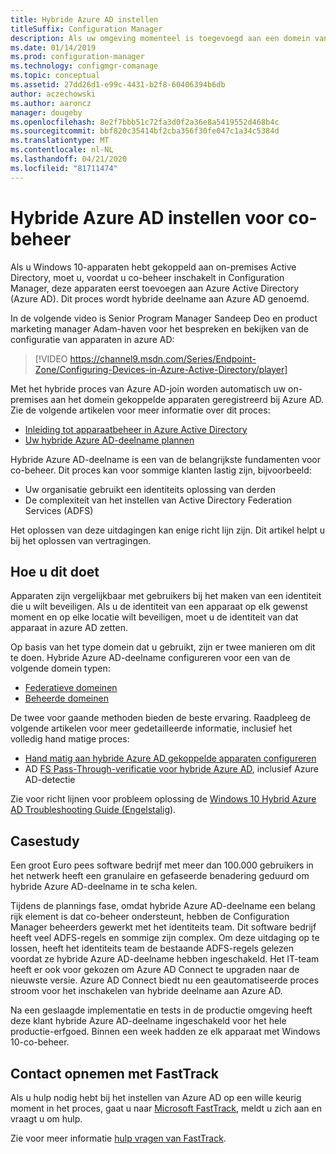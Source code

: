 ```yaml
---
title: Hybride Azure AD instellen
titleSuffix: Configuration Manager
description: Als uw omgeving momenteel is toegevoegd aan een domein van Windows 10-apparaten, moet u hybride Azure AD instellen voordat u co-beheer inschakelt.
ms.date: 01/14/2019
ms.prod: configuration-manager
ms.technology: configmgr-comanage
ms.topic: conceptual
ms.assetid: 27dd26d1-e99c-4431-b2f8-60406394b6db
author: aczechowski
ms.author: aaroncz
manager: dougeby
ms.openlocfilehash: 8e2f7bbb51c72fa3d0f2a36e8a5419552d468b4c
ms.sourcegitcommit: bbf820c35414bf2cba356f30fe047c1a34c5384d
ms.translationtype: MT
ms.contentlocale: nl-NL
ms.lasthandoff: 04/21/2020
ms.locfileid: "81711474"
---
```

# <a name="set-up-hybrid-azure-ad-for-co-management"></a>Hybride Azure AD instellen voor co-beheer

Als u Windows 10-apparaten hebt gekoppeld aan on-premises Active Directory, moet u, voordat u co-beheer inschakelt in Configuration Manager, deze apparaten eerst toevoegen aan Azure Active Directory (Azure AD). Dit proces wordt hybride deelname aan Azure AD genoemd. 

In de volgende video is Senior Program Manager Sandeep Deo en product marketing manager Adam-haven voor het bespreken en bekijken van de configuratie van apparaten in azure AD:

> [!VIDEO https://channel9.msdn.com/Series/Endpoint-Zone/Configuring-Devices-in-Azure-Active-Directory/player]

Met het hybride proces van Azure AD-join worden automatisch uw on-premises aan het domein gekoppelde apparaten geregistreerd bij Azure AD. Zie de volgende artikelen voor meer informatie over dit proces:
- [Inleiding tot apparaatbeheer in Azure Active Directory](https://docs.microsoft.com/azure/active-directory/device-management-introduction) 
- [Uw hybride Azure AD-deelname plannen](https://docs.microsoft.com/azure/active-directory/devices/hybrid-azuread-join-plan)

Hybride Azure AD-deelname is een van de belangrijkste fundamenten voor co-beheer. Dit proces kan voor sommige klanten lastig zijn, bijvoorbeeld:
- Uw organisatie gebruikt een identiteits oplossing van derden 
- De complexiteit van het instellen van Active Directory Federation Services (ADFS)

Het oplossen van deze uitdagingen kan enige richt lijn zijn. Dit artikel helpt u bij het oplossen van vertragingen.


## <a name="how-to-do-it"></a>Hoe u dit doet

Apparaten zijn vergelijkbaar met gebruikers bij het maken van een identiteit die u wilt beveiligen. Als u de identiteit van een apparaat op elk gewenst moment en op elke locatie wilt beveiligen, moet u de identiteit van dat apparaat in azure AD zetten.

Op basis van het type domein dat u gebruikt, zijn er twee manieren om dit te doen. Hybride Azure AD-deelname configureren voor een van de volgende domein typen:  
- [Federatieve domeinen](https://docs.microsoft.com/azure/active-directory/devices/hybrid-azuread-join-federated-domains)  
- [Beheerde domeinen](https://docs.microsoft.com/azure/active-directory/devices/hybrid-azuread-join-managed-domains)  

De twee voor gaande methoden bieden de beste ervaring. Raadpleeg de volgende artikelen voor meer gedetailleerde informatie, inclusief het volledig hand matige proces:
- [Hand matig aan hybride Azure AD gekoppelde apparaten configureren](https://docs.microsoft.com/azure/active-directory/device-management-hybrid-azuread-joined-devices-setup)  
- AD [FS Pass-Through-verificatie voor hybride Azure AD](https://docs.microsoft.com/windows-server/identity/ad-fs/ad-fs-overview), inclusief Azure AD-detectie  

Zie voor richt lijnen voor probleem oplossing de [Windows 10 Hybrid Azure AD Troubleshooting Guide (Engelstalig](https://docs.microsoft.com/azure/active-directory/devices/troubleshoot-hybrid-join-windows-current)).



## <a name="case-study"></a>Casestudy

Een groot Euro pees software bedrijf met meer dan 100.000 gebruikers in het netwerk heeft een granulaire en gefaseerde benadering geduurd om hybride Azure AD-deelname in te scha kelen.

Tijdens de plannings fase, omdat hybride Azure AD-deelname een belang rijk element is dat co-beheer ondersteunt, hebben de Configuration Manager beheerders gewerkt met het identiteits team. Dit software bedrijf heeft veel ADFS-regels en sommige zijn complex. Om deze uitdaging op te lossen, heeft het identiteits team de bestaande ADFS-regels gelezen voordat ze hybride Azure AD-deelname hebben ingeschakeld. Het IT-team heeft er ook voor gekozen om Azure AD Connect te upgraden naar de nieuwste versie. Azure AD Connect biedt nu een geautomatiseerde proces stroom voor het inschakelen van hybride deelname aan Azure AD.

Na een geslaagde implementatie en tests in de productie omgeving heeft deze klant hybride Azure AD-deelname ingeschakeld voor het hele productie-erfgoed. Binnen een week hadden ze elk apparaat met Windows 10-co-beheer.



## <a name="contact-fasttrack"></a>Contact opnemen met FastTrack

Als u hulp nodig hebt bij het instellen van Azure AD op een wille keurig moment in het proces, gaat u naar [Microsoft FastTrack](https://Microsoft.com/FastTrack/), meldt u zich aan en vraagt u om hulp. 

Zie voor meer informatie [hulp vragen van FastTrack](quickstart-fasttrack.md). 

